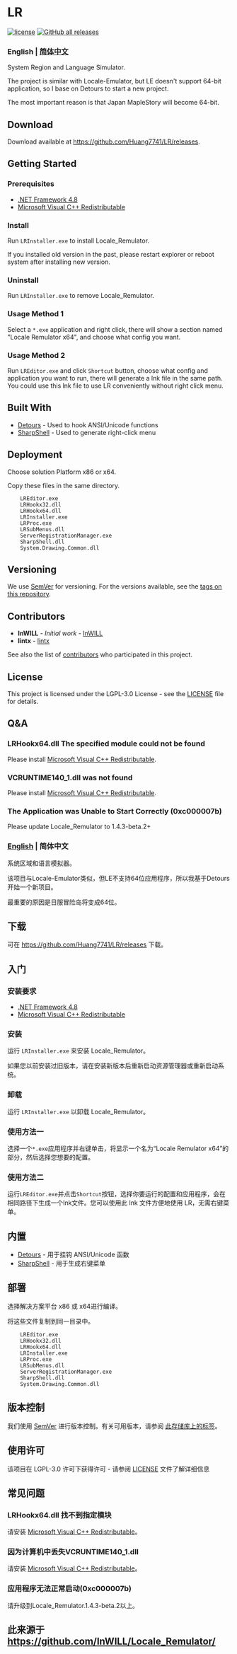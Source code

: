 # LR

[![license](https://img.shields.io/github/license/InWILL/Locale_Remulator.svg)](https://www.gnu.org/licenses/lgpl-3.0.en.html)
[![GitHub all releases](https://img.shields.io/github/downloads/InWILL/Locale_Remulator/total)](https://github.com/Huang7741/LR/releases)

### English | [简体中文](#english--%E7%AE%80%E4%BD%93%E4%B8%AD%E6%96%87-1)

System Region and Language Simulator.

The project is similar with Locale-Emulator, but LE doesn't support 64-bit application, so I base on Detours to start a new project.

The most important reason is that Japan MapleStory will become 64-bit.

## Download

Download available at <https://github.com/Huang7741/LR/releases>.

## Getting Started

### Prerequisites

* [.NET Framework 4.8](https://dotnet.microsoft.com/en-us/download/dotnet-framework/net48)
* [Microsoft Visual C++ Redistributable](https://docs.microsoft.com/en-US/cpp/windows/latest-supported-vc-redist?view=msvc-170)

### Install

Run `LRInstaller.exe` to install Locale_Remulator.

If you installed old version in the past, please restart explorer or reboot system after installing new version.

### Uninstall

Run `LRInstaller.exe` to remove Locale_Remulator.

### Usage Method 1

Select a `*.exe` application and right click, there will show a section named "Locale Remulator x64", and choose what config you want.

### Usage Method 2

Run `LREditor.exe` and click `Shortcut` button, choose what config and application you want to run, there will generate a lnk file in the same path. You could use this lnk file to use LR conveniently without right click menu.

## Built With

* [Detours](https://github.com/microsoft/Detours) - Used to hook ANSI/Unicode functions
* [SharpShell](https://github.com/dwmkerr/sharpshell) - Used to generate right-click menu

## Deployment

Choose solution Platform x86 or x64.

Copy these files in the same directory.

```
    LREditor.exe
    LRHookx32.dll
    LRHookx64.dll
    LRInstaller.exe
    LRProc.exe
    LRSubMenus.dll
    ServerRegistrationManager.exe
    SharpShell.dll
    System.Drawing.Common.dll
```

## Versioning

We use [SemVer](http://semver.org/) for versioning. For the versions available, see the [tags on this repository](https://github.com/InWILL/Locale_Remulator/tags). 

## Contributors

* **InWILL** - *Initial work* - [InWILL](https://github.com/InWILL)
* **lintx** - [lintx](https://github.com/lintx)

See also the list of [contributors](https://github.com/InWILL/Locale_Remulator/graphs/contributors) who participated in this project.

## License

This project is licensed under the LGPL-3.0 License - see the [LICENSE](LICENSE) file for details.

## Q&A

### LRHookx64.dll The specified module could not be found

Please install [Microsoft Visual C++ Redistributable](https://docs.microsoft.com/en-US/cpp/windows/latest-supported-vc-redist?view=msvc-170).

### VCRUNTIME140_1.dll was not found

Please install [Microsoft Visual C++ Redistributable](https://docs.microsoft.com/en-US/cpp/windows/latest-supported-vc-redist?view=msvc-170).

### The Application was Unable to Start Correctly (0xc000007b)

Please update Locale_Remulator to 1.4.3-beta.2+


### [English](#english--%E7%AE%80%E4%BD%93%E4%B8%AD%E6%96%87) | 简体中文

系统区域和语言模拟器。

该项目与Locale-Emulator类似，但LE不支持64位应用程序，所以我基于Detours开始一个新项目。

最重要的原因是日服冒险岛将变成64位。

## 下载

可在 <https://github.com/Huang7741/LR/releases> 下载。

## 入门

### 安装要求

* [.NET Framework 4.8](https://dotnet.microsoft.com/en-us/download/dotnet-framework/net48)
* [Microsoft Visual C++ Redistributable](https://docs.microsoft.com/en-US/cpp/windows/latest-supported-vc-redist?view=msvc-170)

### 安装

运行 `LRInstaller.exe` 来安装 Locale_Remulator。

如果您以前安装过旧版本，请在安装新版本后重新启动资源管理器或重新启动系统。

### 卸载

运行 `LRInstaller.exe` 以卸载 Locale_Remulator。

### 使用方法一

选择一个`*.exe`应用程序并右键单击，将显示一个名为“Locale Remulator x64”的部分，然后选择您想要的配置。

### 使用方法二

运行`LREditor.exe`并点击`Shortcut`按钮，选择你要运行的配置和应用程序，会在相同路径下生成一个lnk文件。您可以使用此 lnk 文件方便地使用 LR，无需右键菜单。

## 内置

* [Detours](https://github.com/microsoft/Detours) - 用于挂钩 ANSI/Unicode 函数
* [SharpShell](https://github.com/dwmkerr/sharpshell) - 用于生成右键菜单

## 部署

选择解决方案平台 x86 或 x64进行编译。

将这些文件复制到同一目录中。

```
    LREditor.exe
    LRHookx32.dll
    LRHookx64.dll
    LRInstaller.exe
    LRProc.exe
    LRSubMenus.dll
    ServerRegistrationManager.exe
    SharpShell.dll
    System.Drawing.Common.dll
```

## 版本控制

我们使用 [SemVer](http://semver.org/) 进行版本控制。有关可用版本，请参阅 [此存储库上的标签](https://github.com/InWILL/Locale_Remulator/tags)。

## 使用许可

该项目在 LGPL-3.0 许可下获得许可 - 请参阅 [LICENSE](LICENSE) 文件了解详细信息

## 常见问题

### LRHookx64.dll 找不到指定模块

请安装 [Microsoft Visual C++ Redistributable](https://docs.microsoft.com/en-US/cpp/windows/latest-supported-vc-redist?view=msvc-170)。

### 因为计算机中丢失VCRUNTIME140_1.dll

请安装 [Microsoft Visual C++ Redistributable](https://docs.microsoft.com/en-US/cpp/windows/latest-supported-vc-redist?view=msvc-170)。

### 应用程序无法正常启动(0xc000007b)

请升级到Locale_Remulator.1.4.3-beta.2以上。

## 此来源于 https://github.com/InWILL/Locale_Remulator/



